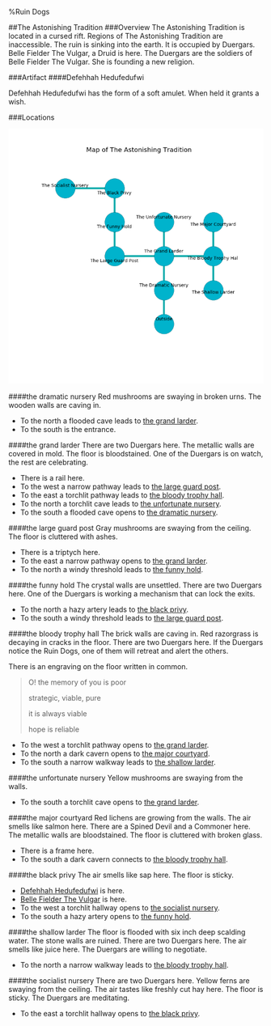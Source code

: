 %Ruin Dogs

##The Astonishing Tradition
###Overview
The Astonishing Tradition is located in a cursed rift. Regions of The Astonishing Tradition are inaccessible. The ruin is sinking into the earth. It is occupied by Duergars. <a name="Belle-Fielder-The-Vulgar"></a>Belle Fielder The Vulgar, a Druid is here. The Duergars are the soldiers of Belle Fielder The Vulgar. She  is founding a new religion. 



###Artifact
####<a name="Defehhah-Hedufedufwi"></a>Defehhah Hedufedufwi


Defehhah Hedufedufwi has the form of a soft amulet. When held it grants a wish. 





###Locations


![](../v2/images/The-Astonishing-Tradition.png)

####<a name="the-dramatic-nursery"></a>the dramatic nursery
Red mushrooms are swaying in broken urns. The wooden walls are caving in. 



* To the north a flooded cave leads to [the grand larder](#the-grand-larder).
* To the south is the entrance.


####<a name="the-grand-larder"></a>the grand larder
There are two Duergars here. The metallic walls are covered in mold. The floor is bloodstained. One of the Duergars is on watch, the rest are celebrating. 



* There is a rail here.
* To the west a narrow pathway leads to [the large guard post](#the-large-guard-post).
* To the east a torchlit pathway leads to [the bloody trophy hall](#the-bloody-trophy-hall).
* To the north a torchlit cave leads to [the unfortunate nursery](#the-unfortunate-nursery).
* To the south a flooded cave opens to [the dramatic nursery](#the-dramatic-nursery).


####<a name="the-large-guard-post"></a>the large guard post
Gray mushrooms are swaying from the ceiling. The floor is cluttered with ashes. 



* There is a triptych here.
* To the east a narrow pathway opens to [the grand larder](#the-grand-larder).
* To the north a windy threshold leads to [the funny hold](#the-funny-hold).


####<a name="the-funny-hold"></a>the funny hold
The crystal walls are unsettled. There are two Duergars here. One of the Duergars is working a mechanism that can lock the exits. 



* To the north a hazy artery leads to [the black privy](#the-black-privy).
* To the south a windy threshold leads to [the large guard post](#the-large-guard-post).


####<a name="the-bloody-trophy-hall"></a>the bloody trophy hall
The brick walls are caving in. Red razorgrass is decaying in cracks in the floor. There are two Duergars here. If the Duergars notice the Ruin Dogs, one of them will retreat and alert the others. 

There is an engraving on the floor written in common. 

> O! the memory of you is poor
>
> strategic, viable, pure
>
> it is always viable
>
> hope is reliable
>


* To the west a torchlit pathway opens to [the grand larder](#the-grand-larder).
* To the north a dark cavern opens to [the major courtyard](#the-major-courtyard).
* To the south a narrow walkway leads to [the shallow larder](#the-shallow-larder).


####<a name="the-unfortunate-nursery"></a>the unfortunate nursery
Yellow mushrooms are swaying from the walls. 



* To the south a torchlit cave opens to [the grand larder](#the-grand-larder).


####<a name="the-major-courtyard"></a>the major courtyard
Red lichens are growing from the walls. The air smells like salmon here. There are a Spined Devil and a Commoner here. The metallic walls are bloodstained. The floor is cluttered with broken glass. 



* There is a frame here.
* To the south a dark cavern connects to [the bloody trophy hall](#the-bloody-trophy-hall).


####<a name="the-black-privy"></a>the black privy
The air smells like sap here. The floor is sticky. 



* [Defehhah Hedufedufwi](#Defehhah-Hedufedufwi) is here.
* [Belle Fielder The Vulgar](#Belle-Fielder-The-Vulgar) is here.
* To the west a torchlit hallway opens to [the socialist nursery](#the-socialist-nursery).
* To the south a hazy artery opens to [the funny hold](#the-funny-hold).


####<a name="the-shallow-larder"></a>the shallow larder
The floor is flooded with six inch deep scalding water. The stone walls are ruined. There are two Duergars here. The air smells like juice here. The Duergars are willing to negotiate. 



* To the north a narrow walkway leads to [the bloody trophy hall](#the-bloody-trophy-hall).


####<a name="the-socialist-nursery"></a>the socialist nursery
There are two Duergars here. Yellow ferns are swaying from the ceiling. The air tastes like freshly cut hay here. The floor is sticky. The Duergars are meditating. 



* To the east a torchlit hallway opens to [the black privy](#the-black-privy).


